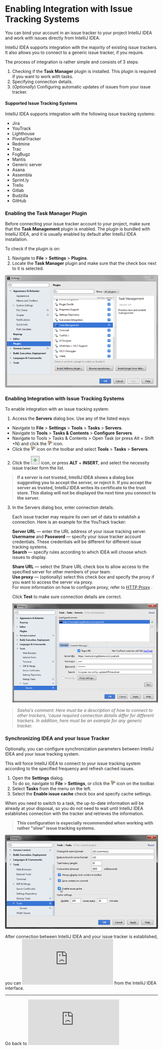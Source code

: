 # Enabling Integration with Issue Tracking Systems

You can bind your account in an issue tracker to your project IntelliJ IDEA and work with issues directly from IntelliJ IDEA. 

IntelliJ IDEA supports integration with the majority of existing issue trackers. It also allows you to connect to a generic issue tracker, if you require. 

The process of integration is rather simple and consists of 3 steps:
1. Checking if the **Task Manager** plugin is installed. This plugin is required if you want to work with tasks. 
2. Specifying connection details. 
3. (_Optionally_) Configuring automatic updates of issues from your issue tracker.

#### Supported Issue Tracking Systems

IntelliJ IDEA supports integration with the following issue tracking systems:

* Jira
* YouTrack
* Lighthouse
* PivotalTracker
* Redmine
* Trac
* FogBugz
* Mantis
* Generic server
* Asana
* Assembla
* Sprint.ly 
* Trello
* Gitlab
* Budzilla
* GitHub
 
### Enabling the Task Manager Plugin

Before connecting your issue tracker account to your project, make sure that the **Task Management** plugin is enabled. 
The plugin is bundled with IntelliJ IDEA, and it is usually enabled by default after IntelliJ IDEA installation. 

To check if the plugin is on:

1. Navigate to **File** > **Settings** > **Plugins**. 
2. Locate the **Task Manager** plugin and make sure that the check box next to it is selected. 

  ![](https://github.com/alexandrazolushkina/IntelliJ/blob/master/plugins_task_manager.png)

### Enabling Integration with Issue Tracking Systems

To enable integration with an issue tracking system:

1. Access the **Servers** dialog box. Use any of the listed ways: 
* Navigate to **File** > **Settings** > **Tools** > **Tasks** > **Servers**. 
* Navigate to **Tools** > **Tasks & Contents** > **Configure Servers**.
* Navigate to Tools > Tasks & Contents > Open Task (or press Alt + Shift +N) and click the ![](https://github.com/alexandrazolushkina/IntelliJ/blob/master/icon.png) icon.
* Click the ![](https://github.com/alexandrazolushkina/IntelliJ/blob/master/icon.png) icon on the toolbar and select **Tools** > **Tasks** > **Servers**.
2. Click the ![](https://github.com/alexandrazolushkina/IntelliJ/blob/master/add.png) icon, or press **ALT** + **INSERT**, and select the necessity issue tracker form the list.

> **If a server is not trusted, IntelliJ IDEA shows a dialog box suggesting you to accept the server, or reject it. If you accept the server as trusted, IntelliJ IDEA writes its certificate to the trust store. This dialog will not be displayed the next time you connect to the server.**

3. In the Servers dialog box, enter connection details.

   Each issue tracker may require its own set of data to establish a connection. Here is an example for the YouTrack     tracker:
 
    ****Server URL**** — enter the URL address of your issue tracking server.<br>
    ****Usermame**** and ****Password**** — specify your issue tracker account credentials. These credentials will be different for different issue tracking systems.<br>
    ****Search**** — specify rules according to which IDEA will choose which issues to display.<br>
    
    ****Share URL**** — select the Share URL check box to allow access to the specified server for other members of your team.<br>
    ****Use proxy**** — (optionally) select this check box and specify the proxy if you want to access the server via proxy.<br>
    For more information on how to configure proxy, refer to [HTTP Proxy](https://www.jetbrains.com/help/idea/2017.1/http-proxy.html) .<br>

    Click ****Test**** to make sure connection details are correct.<br>

    ![](https://github.com/alexandrazolushkina/IntelliJ/blob/master/server_settings.png)

> _Sasha's comment: Here must be a description of how to connect to other trackers, 'cause required connection details differ for different trackers. In addition, here must be an example for any generic tracker._ 

### Synchronizing IDEA and your Issue Tracker

Optionally, you can configure synchronization parameters between IntelliJ IDEA and your issue tracking system. 

This will force IntelliJ IDEA to connect to your issue tracking system according to the specified frequency and refresh cached issues.
1. Open the **Settings** dialog. <br>
    To do so, navigate to **File** > **Settings**, or click the ![](https://github.com/alexandrazolushkina/IntelliJ/blob/master/icon.png) icon on the toolbar.<br>
2. Select **Tasks** from the menu on the left.<br>
3. Select the **Enable issue cache** check box and specify cache settings.

When you need to switch to a task, the up-to-date information will be already at your disposal, so you do not need to wait until IntelliJ IDEA establishes connection with the tracker and retrieves the information.


> **This configuration is especially recommended when working with rather "slow" issue tracking systems.** 

![](https://github.com/alexandrazolushkina/IntelliJ/blob/master/enable_issue_cache_img.png)

After connection between IntelliJ IDEA and your issue tracker is established, you can ![start working with issues](https://github.com/alexandrazolushkina/IntelliJ/blob/master/managing_tasks.md) from the IntelliJ IDEA interface. 

***

Go back to ![Home Page](https://github.com/alexandrazolushkina/IntelliJ/blob/master/README.md)
